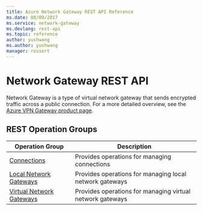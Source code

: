 ```yaml
---
title: Azure Network Gateway REST API Reference
ms.date: 08/09/2017
ms.service: network-gateway
ms.devlang: rest-api
ms.topic: reference
author: yushwang
ms.author: yushwang
manager: rossort
---
```

# Network Gateway REST API

Network Gateway is a type of virtual network gateway that sends encrypted traffic across a public connection. For a more detailed overview, see the [Azure VPN Gateway product page](https://azure.microsoft.com/services/vpn-gateway). 

## REST Operation Groups 

|Operation Group|Description|
|---|---|
|[Connections](xref:management.azure.com.network-gateway.virtualnetworkgatewayconnections)  |Provides operations for managing connections|
|[Local Network Gateways](xref:management.azure.com.network-gateway.localnetworkgateways) | Provides operations for managing local network gateways|
|[Virtual Network Gateways](xref:management.azure.com.network-gateway.virtualnetworkgateways) |Provides operations for managing virtual network gateways|
